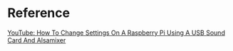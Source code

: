 # Reference

[YouTube: How To Change Settings On A Raspberry Pi Using A USB Sound Card And Alsamixer](https://www.youtube.com/embed/IukCoUt39XA)
